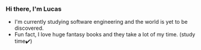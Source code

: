 ### Hi there, I'm Lucas

- I'm currently studying software engineering and the world is yet to be discovered.
- Fun fact, I love huge fantasy books and they take a lot of my time. (study time:heavy_check_mark:)
